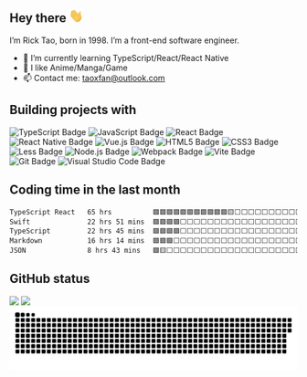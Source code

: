 ## Hey there <img src="./assets/wave.gif" width="25px" />

I’m Rick Tao, born in 1998. I’m a front-end software engineer.

- 🌱 I’m currently learning TypeScript/React/React Native
- 🥰 I like Anime/Manga/Game
- 📫 Contact me: <a rel="me" href="mailto://taoxfan@outlook.com">taoxfan@outlook.com</a>

## Building projects with

![TypeScript Badge](https://img.shields.io/badge/TypeScript-3178C6?logo=typescript&logoColor=fff&style=for-the-badge)
![JavaScript Badge](https://img.shields.io/badge/JavaScript-F7DF1E?logo=javascript&logoColor=000&style=for-the-badge)
![React Badge](https://img.shields.io/badge/React-61DAFB?logo=react&logoColor=000&style=for-the-badge)
![React Native Badge](https://img.shields.io/badge/React_Native-292c34?style=for-the-badge&logo=react&logoColor=61dafb)
![Vue.js Badge](https://img.shields.io/badge/Vue.js-4FC08D?logo=vuedotjs&logoColor=fff&style=for-the-badge)
![HTML5 Badge](https://img.shields.io/badge/HTML5-E34F26?logo=html5&logoColor=fff&style=for-the-badge)
![CSS3 Badge](https://img.shields.io/badge/CSS3-1572B6?logo=css3&logoColor=fff&style=for-the-badge)
![Less Badge](https://img.shields.io/badge/Less-1D365D?logo=less&logoColor=fff&style=for-the-badge)
![Node.js Badge](https://img.shields.io/badge/Node.js-393?logo=nodedotjs&logoColor=fff&style=for-the-badge)
![Webpack Badge](https://img.shields.io/badge/Webpack-8DD6F9?logo=webpack&logoColor=000&style=for-the-badge)
![Vite Badge](https://img.shields.io/badge/Vite-646CFF?logo=vite&logoColor=fff&style=for-the-badge)
![Git Badge](https://img.shields.io/badge/Git-F05032?logo=git&logoColor=fff&style=for-the-badge)
![Visual Studio Code Badge](https://img.shields.io/badge/Visual%20Studio%20Code-007ACC?logo=visualstudiocode&logoColor=fff&style=for-the-badge)

## Coding time in the last month

<!--START_SECTION:waka-->

```txt
TypeScript React   65 hrs          🟩🟩🟩🟩🟩🟩🟩🟩🟩🟩🟩🟨⬜⬜⬜⬜⬜⬜⬜⬜⬜⬜⬜⬜⬜   45.06 %
Swift              22 hrs 51 mins  🟩🟩🟩🟩⬜⬜⬜⬜⬜⬜⬜⬜⬜⬜⬜⬜⬜⬜⬜⬜⬜⬜⬜⬜⬜   15.84 %
TypeScript         22 hrs 45 mins  🟩🟩🟩🟩⬜⬜⬜⬜⬜⬜⬜⬜⬜⬜⬜⬜⬜⬜⬜⬜⬜⬜⬜⬜⬜   15.77 %
Markdown           16 hrs 14 mins  🟩🟩🟩⬜⬜⬜⬜⬜⬜⬜⬜⬜⬜⬜⬜⬜⬜⬜⬜⬜⬜⬜⬜⬜⬜   11.26 %
JSON               8 hrs 43 mins   🟩🟨⬜⬜⬜⬜⬜⬜⬜⬜⬜⬜⬜⬜⬜⬜⬜⬜⬜⬜⬜⬜⬜⬜⬜   06.05 %
```

<!--END_SECTION:waka-->

## GitHub status

<picture>
  <source
    srcset="https://github-readme-stats.vercel.app/api?username=jfmoe&count_private=true&show_icons=true&rank_icon=github&theme=dracula"
    media="(prefers-color-scheme: dark)"
  />
  <source
    srcset="https://github-readme-stats.vercel.app/api?username=jfmoe&count_private=true&show_icons=true&rank_icon=github&theme=vue"
    media="(prefers-color-scheme: light), (prefers-color-scheme: no-preference)"
  />
  <img height="160" src="https://github-readme-stats.vercel.app/api?username=jfmoe&count_private=true&show_icons=true&rank_icon=github&theme=vue" />
</picture>

<picture>
  <source
    srcset="https://github-readme-stats.vercel.app/api/top-langs/?username=jfmoe&size_weight=0.5&count_weight=0.5&layout=compact&theme=dracula"
    media="(prefers-color-scheme: dark)"
  />
  <source
    srcset="https://github-readme-stats.vercel.app/api/top-langs/?username=jfmoe&size_weight=0.5&count_weight=0.5&layout=compact&theme=vue"
    media="(prefers-color-scheme: light), (prefers-color-scheme: no-preference)"
  />
  <img height="160" src="https://github-readme-stats.vercel.app/api/top-langs/?username=jfmoe&&size_weight=0.5&count_weight=0.5layout=compact&theme=vue" />
</picture>

<picture>
  <source media="(prefers-color-scheme: dark)" srcset="https://raw.githubusercontent.com/jfmoe/jfmoe/output/github-snake-dark.svg" />
  <source media="(prefers-color-scheme: light)" srcset="https://raw.githubusercontent.com/jfmoe/jfmoe/output/github-snake.svg" />
  <img alt="github-snake" src="https://raw.githubusercontent.com/jfmoe/jfmoe/output/github-snake.svg" />
</picture>
